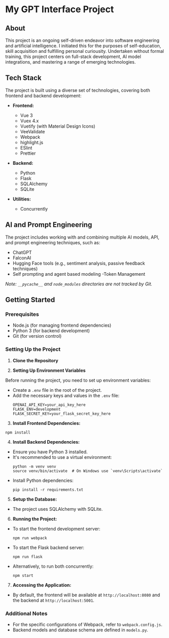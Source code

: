 # My GPT Interface Project

## About
This project is an ongoing self-driven endeavor into software engineering and artificial intelligence. I initiated this for the purposes of self-education, skill acquisition and fulfilling personal curiousity. Undertaken without formal training, this project centers on full-stack development, AI model integrations, and mastering a range of emerging technologies.

## Tech Stack
The project is built using a diverse set of technologies, covering both frontend and backend development:

- **Frontend:**
  - Vue 3
  - Vuex 4.x
  - Vuetify (with Material Design Icons)
  - VeeValidate
  - Webpack
  - highlight.js
  - ESlint
  - Prettier

- **Backend:**
  - Python
  - Flask
  - SQLAlchemy
  - SQLite

- **Utilities:**
  - Concurrently

## AI and Prompt Engineering
The project includes working with and combining multiple AI models, API, and prompt engineering techniques, such as:
- ChatGPT
- FalconAI
- Hugging Face tools (e.g., sentiment analysis, passive feedback techniques)
- Self prompting and agent based modeling
-Token Management


*Note: `__pycache__` and `node_modules` directories are not tracked by Git.*


## Getting Started

### Prerequisites
- Node.js (for managing frontend dependencies)
- Python 3 (for backend development)
- Git (for version control)

### Setting Up the Project

1. **Clone the Repository**

2. **Setting Up Environment Variables**

  Before running the project, you need to set up environment variables:
- Create a `.env` file in the root of the project.
- Add the necessary keys and values in the `.env` file:
  ```
  OPENAI_API_KEY=your_api_key_here
  FLASK_ENV=development
  FLASK_SECRET_KEY=your_flask_secret_key_here
  ```

3. **Install Frontend Dependencies:**
  ```
  npm install
  ```

4. **Install Backend Dependencies:**
- Ensure you have Python 3 installed.
- It's recommended to use a virtual environment:
  ```
  python -m venv venv
  source venv/bin/activate  # On Windows use `venv\Scripts\activate`
  ```
- Install Python dependencies:
  ```
  pip install -r requirements.txt
  ```

5. **Setup the Database:**
- The project uses SQLAlchemy with SQLite. 

6. **Running the Project:**
- To start the frontend development server:
  ```
  npm run webpack
  ```
- To start the Flask backend server:
  ```
  npm run flask
  ```
- Alternatively, to run both concurrently:
  ```
  npm start
  ```

7. **Accessing the Application:**
- By default, the frontend will be available at `http://localhost:8080` and the backend at `http://localhost:5001`.

### Additional Notes
- For the specific configurations of Webpack, refer to `webpack.config.js`.
- Backend models and database schema are defined in `models.py`.



